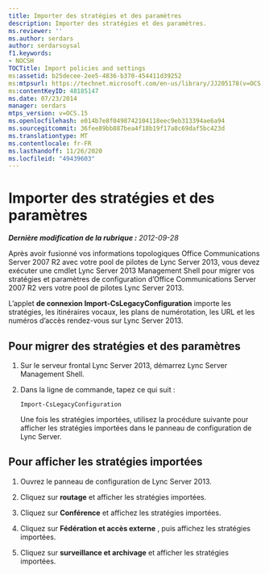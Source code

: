```yaml
---
title: Importer des stratégies et des paramètres
description: Importer des stratégies et des paramètres.
ms.reviewer: ''
ms.author: serdars
author: serdarsoysal
f1.keywords:
- NOCSH
TOCTitle: Import policies and settings
ms:assetid: b25decee-2ee5-4836-b370-454411d39252
ms:mtpsurl: https://technet.microsoft.com/en-us/library/JJ205178(v=OCS.15)
ms:contentKeyID: 48185147
ms.date: 07/23/2014
manager: serdars
mtps_version: v=OCS.15
ms.openlocfilehash: e014b7e8f0498742104118eec9eb313394ae6a94
ms.sourcegitcommit: 36fee89bb887bea4f18b19f17a8c69daf5bc423d
ms.translationtype: MT
ms.contentlocale: fr-FR
ms.lasthandoff: 11/26/2020
ms.locfileid: "49439603"
---
```

# <a name="import-policies-and-settings"></a>Importer des stratégies et des paramètres

<div data-xmlns="http://www.w3.org/1999/xhtml">

<div class="topic" data-xmlns="http://www.w3.org/1999/xhtml" data-msxsl="urn:schemas-microsoft-com:xslt" data-cs="https://msdn.microsoft.com/">

<div data-asp="https://msdn2.microsoft.com/asp">



</div>

<div id="mainSection">

<div id="mainBody">

<span> </span>

_**Dernière modification de la rubrique :** 2012-09-28_

Après avoir fusionné vos informations topologiques Office Communications Server 2007 R2 avec votre pool de pilotes de Lync Server 2013, vous devez exécuter une cmdlet Lync Server 2013 Management Shell pour migrer vos stratégies et paramètres de configuration d’Office Communications Server 2007 R2 vers votre pool de pilotes Lync Server 2013.

L’applet **de connexion Import-CsLegacyConfiguration** importe les stratégies, les itinéraires vocaux, les plans de numérotation, les URL et les numéros d’accès rendez-vous sur Lync Server 2013.

<div>

## <a name="to-migrate-policies-and-settings"></a>Pour migrer des stratégies et des paramètres

1.  Sur le serveur frontal Lync Server 2013, démarrez Lync Server Management Shell.

2.  Dans la ligne de commande, tapez ce qui suit :
    
        Import-CsLegacyConfiguration
    
    Une fois les stratégies importées, utilisez la procédure suivante pour afficher les stratégies importées dans le panneau de configuration de Lync Server.

</div>

<div>

## <a name="to-view-imported-policies"></a>Pour afficher les stratégies importées

1.  Ouvrez le panneau de configuration de Lync Server 2013.

2.  Cliquez sur **routage** et afficher les stratégies importées.

3.  Cliquez sur **Conférence** et affichez les stratégies importées.

4.  Cliquez sur **Fédération et accès externe** , puis affichez les stratégies importées.

5.  Cliquez sur **surveillance et archivage** et afficher les stratégies importées.

</div>

</div>

<span> </span>

</div>

</div>

</div>

